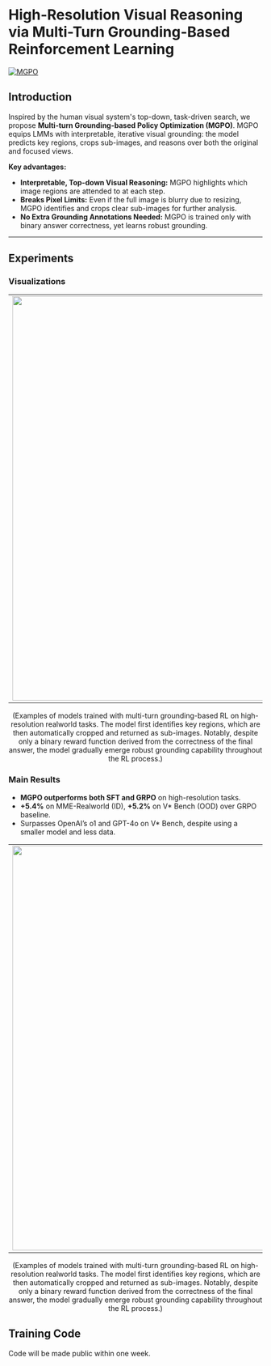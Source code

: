 # High-Resolution Visual Reasoning via Multi-Turn Grounding-Based Reinforcement Learning

[![MGPO](https://img.shields.io/badge/Blog-MGPO-blue)](https://www.notion.so/High-Resolution-Visual-Reasoning-via-Multi-Turn-Grounding-Based-Reinforcement-Learning-1ee5d3508b4b80e9ba2effa4f7598512?pvs=4)

<!-- Authors: [Xinyu Huang](https://xinyu1205.github.io/), [Yuhao Dong](https://scholar.google.com/citations?user=kMui170AAAAJ&hl=zh-CN), Wei Li, Jinming Wu, Zihao Deng, [Bo Li](https://brianboli.com/), Zejun Ma -->


## Introduction

Inspired by the human visual system's top-down, task-driven search, we propose **Multi-turn Grounding-based Policy Optimization (MGPO)**. MGPO equips LMMs with interpretable, iterative visual grounding: the model predicts key regions, crops sub-images, and reasons over both the original and focused views.

**Key advantages:**
- **Interpretable, Top-down Visual Reasoning:** MGPO highlights which image regions are attended to at each step.
- **Breaks Pixel Limits:** Even if the full image is blurry due to resizing, MGPO identifies and crops clear sub-images for further analysis.
- **No Extra Grounding Annotations Needed:** MGPO is trained only with binary answer correctness, yet learns robust grounding.


---

## Experiments

### Visualizations

<p align="center">
 <table class="tg">
  <tr>
    <td class="tg-c3ow"><img src="images/visualizations.pdf" align="center" width="800" ></td>
  </tr>
</table>
  <p align="center">(Examples of models trained with multi-turn grounding-based RL on high-resolution realworld tasks. The model first identifies key regions, which are then automatically cropped and returned as sub-images. Notably, despite only a binary reward function derived from the correctness of the final answer, the model gradually emerge robust grounding capability throughout the RL process.)</p>
</p>


### Main Results

- **MGPO outperforms both SFT and GRPO** on high-resolution tasks.
- **+5.4%** on MME-Realworld (ID), **+5.2%** on V* Bench (OOD) over GRPO baseline.
- Surpasses OpenAI’s o1 and GPT-4o on V* Bench, despite using a smaller model and less data.

<p align="center">
 <table class="tg">
  <tr>
    <td class="tg-c3ow"><img src="images/visualizations.pdf" align="center" width="800" ></td>
  </tr>
</table>
  <p align="center">(Examples of models trained with multi-turn grounding-based RL on high-resolution realworld tasks. The model first identifies key regions, which are then automatically cropped and returned as sub-images. Notably, despite only a binary reward function derived from the correctness of the final answer, the model gradually emerge robust grounding capability throughout the RL process.)</p>
</p>


## Training Code
Code will be made public within one week.

